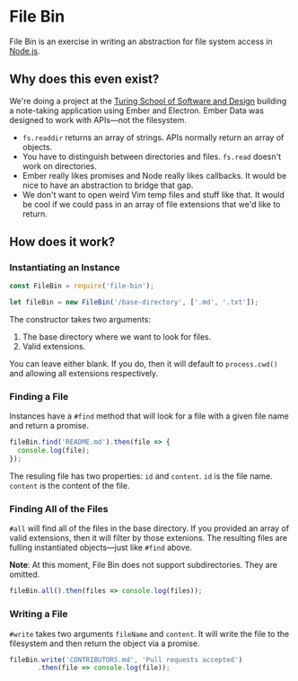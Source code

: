 # File Bin

File Bin is an exercise in writing an abstraction for file system access in [Node.js].

[Node.js]: http://nodejs.org

## Why does this even exist?

We're doing a project at the [Turing School of Software and Design][turing] building a note-taking application using Ember and Electron. Ember Data was designed to work with APIs—not the filesystem.

- `fs.readdir` returns an array of strings. APIs normally return an array of objects.
- You have to distinguish between directories and files. `fs.read` doesn't work on directories.
- Ember really likes promises and Node really likes callbacks. It would be nice to have an abstraction to bridge that gap.
- We don't want to open weird Vim temp files and stuff like that. It would be cool if we could pass in an array of file extensions that we'd like to return.

[turing]: http://turing.io

## How does it work?

### Instantiating an Instance

```js
const FileBin = require('file-bin');

let fileBin = new FileBin('/base-directory', ['.md', '.txt']);
```

The constructor takes two arguments:

1. The base directory where we want to look for files.
2. Valid extensions.

You can leave either blank. If you do, then it will default to `process.cwd()` and allowing all extensions respectively.

### Finding a File

Instances have a `#find` method that will look for a file with a given file name and return a promise.

```js
fileBin.find('README.md').then(file => {
  console.log(file);
});
```

The resuling file has two properties: `id` and `content`. `id` is the file name. `content` is the content of the file.

### Finding All of the Files

`#all` will find all of the files in the base directory. If you provided an array of valid extensions, then it will filter by those extenions. The resulting files are fulling instantiated objects—just like `#find` above.

**Note**: At this moment, File Bin does not support subdirectories. They are omitted.

```js
fileBin.all().then(files => console.log(files));
```

### Writing a File

`#write` takes two arguments `fileName` and `content`. It will write the file to the filesystem and then return the object via a promise.

```js
fileBin.write('CONTRIBUTORS.md', 'Pull requests accepted')
       .then(file => console.log(file));
```
